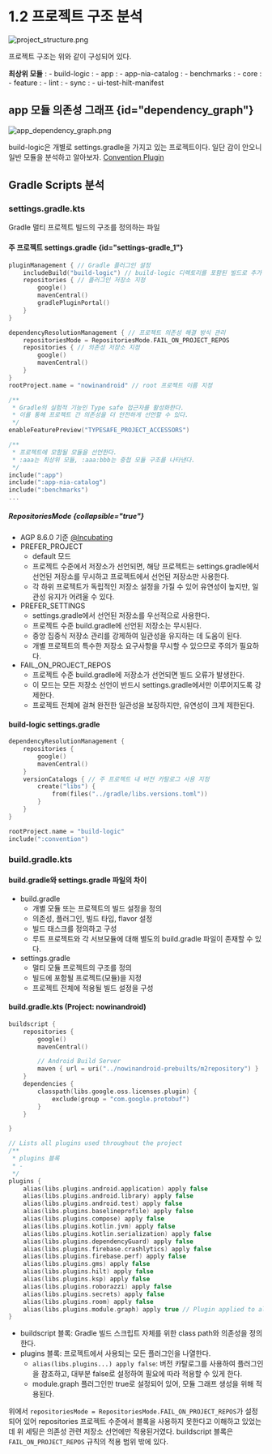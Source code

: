 # 1.2 프로젝트 구조 분석

![project_structure.png](project_structure.png)

프로젝트 구조는 위와 같이 구성되어 있다.

**최상위 모듈**
: - build-logic
: - app
: - app-nia-catalog
: - benchmarks
: - core
: - feature
: - lint
: - sync
: - ui-test-hilt-manifest

## app 모듈 의존성 그래프 {id="dependency_graph"}
![app_dependency_graph.png](app_dependency_graph.png)

build-logic은 개별로 settings.gradle을 가지고 있는 프로젝트이다.
일단 감이 안오니 일반 모듈을 분석하고 알아보자. 
[Convention Plugin](1-2-2-Convention-Plugin.md)

## Gradle Scripts 분석

### settings.gradle.kts

<tip title="settings.gradle.kts">
    <p>Gradle 멀티 프로젝트 빌드의 구조를 정의하는 파일</p>
</tip>

#### 주 프로젝트 settings.gradle {id="settings-gradle_1"}

```Kotlin
pluginManagement { // Gradle 플러그인 설정
    includeBuild("build-logic") // build-logic 디렉토리를 포함된 빌드로 추가
    repositories { // 플러그인 저장소 지정
        google()
        mavenCentral()
        gradlePluginPortal()
    }
}

dependencyResolutionManagement { // 프로젝트 의존성 해결 방식 관리
    repositoriesMode = RepositoriesMode.FAIL_ON_PROJECT_REPOS
    repositories { // 의존성 저장소 지정
        google()
        mavenCentral()
    }
}
rootProject.name = "nowinandroid" // root 프로젝트 이름 지정

/**
 * Gradle의 실험적 기능인 Type safe 접근자를 활성화한다.
 * 이를 통해 프로젝트 간 의존성을 더 안전하게 선언할 수 있다.
 */
enableFeaturePreview("TYPESAFE_PROJECT_ACCESSORS")

/**
 * 프로젝트에 모함될 모듈을 선언한다.
 * :aaa는 최상위 모듈, :aaa:bbb는 중첩 모듈 구조를 나타낸다.
 */
include(":app")
include(":app-nia-catalog")
include(":benchmarks")
...

```

##### RepositoriesMode {collapsible="true"}
- AGP 8.6.0 기준 <a href="https://docs.gradle.org/current/kotlin-dsl/gradle/org.gradle.api/-incubating/index.html">@Incubating</a>
- PREFER_PROJECT
  - default 모드
  - 프로젝트 수준에서 저장소가 선언되면, 해당 프로젝트는 settings.gradle에서 선언된 저장소를 무시하고 프로젝트에서 선언된 저장소만 사용한다.
  - 각 하위 프로젝트가 독립적인 저장소 설정을 가질 수 있어 유연성이 높지만, 일관성 유지가 어려울 수 있다.
- PREFER_SETTINGS
  - settings.gradle에서 선언된 저장소를 우선적으로 사용한다.
  - 프로젝트 수준 build.gradle에 선언된 저장소는 무시된다.
  - 중앙 집중식 저장소 관리를 강제하여 일관성을 유지하는 데 도움이 된다.
  - 개별 프로젝트의 특수한 저장소 요구사항을 무시할 수 있으므로 주의가 필요하다.
- FAIL_ON_PROJECT_REPOS
  - 프로젝트 수준 build.gradle에 저장소가 선언되면 빌드 오류가 발생한다.
  - 이 모드는 모든 저장소 선언이 반드시 settings.gradle에서만 이루어지도록 강제한다.
  - 프로젝트 전체에 걸쳐 완전한 일관성을 보장하지만, 유연성이 크게 제한된다.


#### build-logic settings.gradle

```Kotlin
dependencyResolutionManagement {
    repositories {
        google()
        mavenCentral()
    }
    versionCatalogs { // 주 프로젝트 내 버전 카탈로그 사용 지정
        create("libs") {
            from(files("../gradle/libs.versions.toml"))
        }
    }
}

rootProject.name = "build-logic"
include(":convention")
```

### build.gradle.kts

#### build.gradle와 settings.gradle 파일의 차이
- build.gradle
  - 개별 모듈 또는 프로젝트의 빌드 설정을 정의
  - 의존성, 플러그인, 빌드 타입, flavor 설정
  - 빌드 태스크를 정의하고 구성
  - 루트 프로젝트와 각 서브모듈에 대해 별도의 build.gradle 파일이 존재할 수 있다.
- settings.gradle
  - 멀티 모듈 프로젝트의 구조를 정의
  - 빌드에 포함될 프로젝트(모듈)을 지정
  - 프로젝트 전체에 적용될 빌드 설정을 구성

#### build.gradle.kts  (Project: nowinandroid)
```Kotlin
buildscript {
    repositories {
        google()
        mavenCentral()

        // Android Build Server
        maven { url = uri("../nowinandroid-prebuilts/m2repository") }
    }
    dependencies {
        classpath(libs.google.oss.licenses.plugin) {
            exclude(group = "com.google.protobuf")
        }
    }

}

// Lists all plugins used throughout the project
/**
 * plugins 블록
 * -
 */
plugins {
    alias(libs.plugins.android.application) apply false
    alias(libs.plugins.android.library) apply false
    alias(libs.plugins.android.test) apply false
    alias(libs.plugins.baselineprofile) apply false
    alias(libs.plugins.compose) apply false
    alias(libs.plugins.kotlin.jvm) apply false
    alias(libs.plugins.kotlin.serialization) apply false
    alias(libs.plugins.dependencyGuard) apply false
    alias(libs.plugins.firebase.crashlytics) apply false
    alias(libs.plugins.firebase.perf) apply false
    alias(libs.plugins.gms) apply false
    alias(libs.plugins.hilt) apply false
    alias(libs.plugins.ksp) apply false
    alias(libs.plugins.roborazzi) apply false
    alias(libs.plugins.secrets) apply false
    alias(libs.plugins.room) apply false
    alias(libs.plugins.module.graph) apply true // Plugin applied to allow module graph generation
}
```

- buildscript 블록: Gradle 빌드 스크립트 자체를 위한 class path와 의존성을 정의한다.
- plugins 블록: 프로젝트에서 사용되는 모든 플러그인을 나열한다.
  - <code>alias(libs.plugins...) apply false</code>: 버전 카탈로그를 사용하여 플러그인을 참조하고, 대부분 false로 설정하여 필요에 따라 적용할 수 있게 한다.
  - module.graph 플러그인만 true로 설정되어 있어, 모듈 그래프 생성을 위해 적용된다.


<p>
위에서 <code>repositoriesMode = RepositoriesMode.FAIL_ON_PROJECT_REPOS</code>가 설정되어 있어 repositories 프로젝트 수준에서 블록을 사용하지 못한다고 이해하고 있었는데
위 세팅은 의존성 관련 저장소 선언에만 적용된거였다. buildscript 블록은 <code>FAIL_ON_PROJECT_REPOS</code> 규칙의 적용 범위 밖에 있다.
</p>

